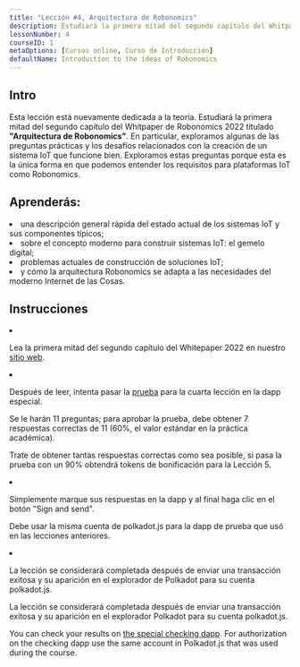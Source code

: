 ```yaml
---
title: "Lección #4, Arquitectura de Robonomics"
description: Estudiará la primera mitad del segundo capítulo del Whitpaper de Robonomics 2022 titulado "Arquitectura de Robonomics".
lessonNumber: 4
courseID: 1
metaOptions: [Cursos online, Curso de Introducción]
defaultName: Introduction to the ideas of Robonomics
---
```



## Intro

Esta lección está nuevamente dedicada a la teoría. Estudiará la primera mitad del segundo capítulo del Whitpaper de Robonomics 2022 titulado **"Arquitectura de Robonomics"**. En particular, exploramos algunas de las preguntas prácticas y los desafíos relacionados con la creación de un sistema IoT que funcione bien. Exploramos estas preguntas porque esta es la única forma en que podemos entender los requisitos para plataformas IoT como Robonomics.


## Aprenderás:

<List>

<li>
una descripción general rápida del estado actual de los sistemas IoT y sus componentes típicos;
</li>

<li>
sobre el concepto moderno para construir sistemas IoT: el gemelo digital;
</li>

<li>
problemas actuales de construcción de soluciones IoT;
</li>

<li>
y cómo la arquitectura Robonomics se adapta a las necesidades del moderno Internet de las Cosas.
</li>

</List>


## Instrucciones

<List type="numbers">

<li>

Lea la primera mitad del segundo capítulo del Whitepaper 2022 en nuestro [sitio web](https://robonomics.network/architecture/).

</li>

<li>

Después de leer, intenta pasar la [prueba](https://lesson4.robonomics.academy/) para la cuarta lección en la dapp especial.

Se le harán 11 preguntas; para aprobar la prueba, debe obtener 7 respuestas correctas de 11 (60%, el valor estándar en la práctica académica). 

Trate de obtener tantas respuestas correctas como sea posible, si pasa la prueba con un 90% obtendrá tokens de bonificación para la Lección 5.

</li>

<li>

Simplemente marque sus respuestas en la dapp y al final haga clic en el botón "Sign and send".

Debe usar la misma cuenta de polkadot.js para la dapp de prueba que usó en las lecciones anteriores.

</li>

<li>

La lección se considerará completada después de enviar una transacción exitosa y su aparición en el explorador de Polkadot para su cuenta polkadot.js.

</li>
</List>


<Result>

La lección se considerará completada después de enviar una transacción exitosa y su aparición en el explorador Polkadot para su cuenta polkadot.js.

You can check your results on [the special checking dapp](https://lk.robonomics.academy/). For authorization on the checking dapp use the same account in Polkadot.js that was used during the course.

</Result>